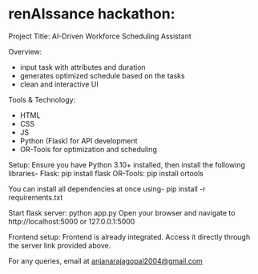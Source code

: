 # renAIssance hackathon:
Project Title: AI-Driven Workforce Scheduling Assistant

Overview: 
- input task with attributes and duration
- generates optimized schedule based on the tasks
- clean and interactive UI

Tools & Technology:
- HTML
- CSS
- JS
- Python (Flask) for API development
- OR-Tools for optimization and scheduling

Setup:
Ensure you have Python 3.10+ installed, then install the following libraries-
Flask: pip install flask
OR-Tools: pip install ortools

You can install all dependencies at once using-
pip install -r requirements.txt

Start flask server:
python app.py
Open your browser and navigate to http://localhost:5000 or 127.0.0.1:5000

Frontend setup:
Frontend is already integrated. Access it directly through the server link provided above.

For any queries, email at anjanarajagopal2004@gmail.com
